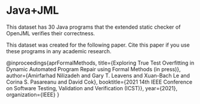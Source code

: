 # Java+JML

This dataset has 30 Java programs that the extended static checker of OpenJML verifies their correctness. 

This dataset was created for the following paper. Cite this paper if you use these programs in any academic research.

@inproceedings{aprFormalMethods,
  title={Exploring True Test Overfitting in Dynamic Automated Program Repair using Formal Methods (in press)},
  author={Amirfarhad Nilizadeh and Gary T. Leavens and Xuan-Bach Le and Corina S. Pasareanu and David Cok},
  booktitle={2021 14th IEEE Conference on Software Testing, Validation and Verification (ICST)},
  year={2021},
  organization={IEEE}
}
